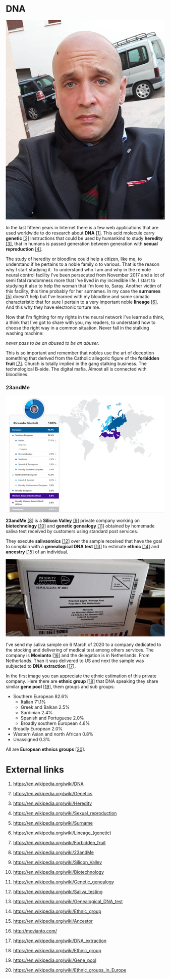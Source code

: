 # DNA

![Riccardo Giuntoli](../Images/92094777_10222816033691977_6240920452722589696_o.jpg)

In the last fifteen years in Internet there is a few web applications that are used worldwide to do research about **DNA** [[1]](https://en.wikipedia.org/wiki/DNA). This acid molecule carry **genetic** [[2]](https://en.wikipedia.org/wiki/Genetics) instructions that could be used by humankind to study **heredity** [[3]](https://en.wikipedia.org/wiki/Heredity), that in humans is passed generation between generation with **sexual reproduction** [[4]](https://en.wikipedia.org/wiki/Sexual_reproduction). 

The study of heredity or bloodline could help a citizen, like me, to understand if he pertains to a noble family o to various. That is the reason why I start studying it. To understand who I am and why in the remote neural control facility I've been persecuted from November 2017 and a lot of semi fatal randomness more that I've lived in my incredible life. I start to studying it also to help the woman that I'm love to, Saray. Another victim of this facility, this time probably for her surnames. In my case the **surnames** [[5]](https://en.wikipedia.org/wiki/Surname) doesn't help but I've learned with my bloodline and some somatic characteristic that for sure I pertain to a very important noble **lineage** [[6]](https://en.wikipedia.org/wiki/Lineage_(genetic)). And this why they have electronic torture me.

Now that I'm fighting for my rights in the neural network I've learned a think, a think that I've got to share with you, my readers, to understand how to choose the right way in a common situation. Never fall in the stalking washing machine:

*never pass to be an abused to be an abuser*. 

This is so important and remember that nobles use the art of deception something that derived from the Catholic allegoric figure of the **forbidden fruit** [[7]](https://en.wikipedia.org/wiki/Forbidden_fruit). Church is totally implied in the gang stalking business. The technological B-side. The digital mafia. Almost all is connected with bloodlines. 

### 23andMe

![23andMe](../Images/23admMe.png)

**23andMe** [[8]](https://en.wikipedia.org/wiki/23andMe) is a **Silicon Valley** [[9]](https://en.wikipedia.org/wiki/Silicon_Valley) private company working on **biotechnology** [[10]](https://en.wikipedia.org/wiki/Biotechnology) and **genetic genealogy** [[11]](https://en.wikipedia.org/wiki/Genetic_genealogy) obtained by homemade saliva test received by customers using standard post services.

They execute **salivaomics** [[12]](https://en.wikipedia.org/wiki/Saliva_testing) over the sample received that have the goal to complain with a **genealogical DNA test** [[13]](https://en.wikipedia.org/wiki/Genealogical_DNA_test) to estimate **ethnic** [[14]](https://en.wikipedia.org/wiki/Ethnic_group) and **ancestry** [[15]](https://en.wikipedia.org/wiki/Ancestor) of an individual. 

![Salivaomics to 23andMe](../Images/20200306_095628.jpg)

I've send my saliva sample on 6 March of 2020 to a company dedicated to the stocking and delivering of medical test among others services. The company is **Movianto** [[16]](http://movianto.com/) and the delegation is in Netherlands. From Netherlands. Than it was delivered to US and next the sample was subjected to **DNA extraction** [[17]](https://en.wikipedia.org/wiki/DNA_extraction).  

In the first image you can appreciate the ethnic estimation of this private company. Here there are **ethnic group** [[18]](https://en.wikipedia.org/wiki/Ethnic_group) that DNA speaking they share similar **gene pool** [[19]](https://en.wikipedia.org/wiki/Gene_pool), them groups and sub groups:

- Southern European 82.6%
  - Italian 71.1%
  - Greek and Balkan 2.5%
  - Sardinian 2.4%
  - Spanish and Portuguese 2.0%
  - Broadly southern European 4.6%
- Broadly European 2.0%
- Western Asian and north African 0.8%
- Unassigned 0.3%

All are **European ethnics groups** [[20]](https://en.wikipedia.org/wiki/Ethnic_groups_in_Europe).

# External links

1. https://en.wikipedia.org/wiki/DNA

2. https://en.wikipedia.org/wiki/Genetics

3. https://en.wikipedia.org/wiki/Heredity

4. https://en.wikipedia.org/wiki/Sexual_reproduction

5. https://en.wikipedia.org/wiki/Surname

6. https://en.wikipedia.org/wiki/Lineage_(genetic)

7. https://en.wikipedia.org/wiki/Forbidden_fruit

8. https://en.wikipedia.org/wiki/23andMe

9. https://en.wikipedia.org/wiki/Silicon_Valley

10. https://en.wikipedia.org/wiki/Biotechnology

11. https://en.wikipedia.org/wiki/Genetic_genealogy

12. https://en.wikipedia.org/wiki/Saliva_testing

13. https://en.wikipedia.org/wiki/Genealogical_DNA_test

14. https://en.wikipedia.org/wiki/Ethnic_group

15. https://en.wikipedia.org/wiki/Ancestor

16. http://movianto.com/

17. https://en.wikipedia.org/wiki/DNA_extraction

18. https://en.wikipedia.org/wiki/Ethnic_group

19. https://en.wikipedia.org/wiki/Gene_pool

20. https://en.wikipedia.org/wiki/Ethnic_groups_in_Europe

    

    